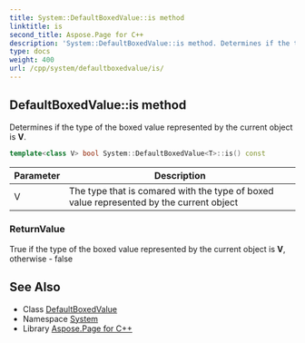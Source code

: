 ```yaml
---
title: System::DefaultBoxedValue::is method
linktitle: is
second_title: Aspose.Page for C++
description: 'System::DefaultBoxedValue::is method. Determines if the type of the boxed value represented by the current object is V in C++.'
type: docs
weight: 400
url: /cpp/system/defaultboxedvalue/is/
---
```

## DefaultBoxedValue::is method


Determines if the type of the boxed value represented by the current object is **V**.

```cpp
template<class V> bool System::DefaultBoxedValue<T>::is() const
```


| Parameter | Description |
| --- | --- |
| V | The type that is comared with the type of boxed value represented by the current object |

### ReturnValue

True if the type of the boxed value represented by the current object is **V**, otherwise - false

## See Also

* Class [DefaultBoxedValue](../)
* Namespace [System](../../)
* Library [Aspose.Page for C++](../../../)
